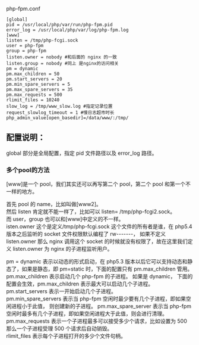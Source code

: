 php-fpm.conf

    [global]
    pid = /usr/local/php/var/run/php-fpm.pid
    error_log = /usr/local/php/var/log/php-fpm.log
    [www]
    listen = /tmp/php-fcgi.sock
    user = php-fpm
    group = php-fpm
    listen.owner = nobody #和后面的 nginx 的一致
    listen.group = nobody #同上 是nginx的访问相关
    pm = dynamic
    pm.max_children = 50
    pm.start_servers = 20
    pm.min_spare_servers = 5
    pm.max_spare_servers = 35
    pm.max_requests = 500
    rlimit_files = 10240
    slow_log = /tmp/www_slow.log #指定记录位置
    request_slowlog_timeout = 1 #慢日志超市时长
    php_admin_value[open_basedir]=/data/www/:/tmp/
## 配置说明：
global 部分是全局配置，指定 pid 文件路径以及 error_log 路径。  

### 多个pool的方法
[www]是一个 pool，我们其实还可以再写第二个 pool，第二个 pool 和第一个不一样的地方。

首先 pool 的 name，比如叫做[www2]。  
然后 listen 肯定就不能一样了，比如可以 listen= /tmp/php-fcgi2.sock。  
而 user，group 也可以和[www]中定义的不一样。  
isten.owner 这个是定义/tmp/php-fcgi.sock 这个文件的所有者是谁，在 php5.4 版本之后监听的 socket 文件权限默认编程了 rw-------， 如果不定义 listen.owner 那么 nginx 调用这个 socket 的时候就没有权限了，故在这里我们定义 listen.owner 为 nginx 的子进程监听用户。  

pm = dynamic 表示以动态的形式启动，在 php5.3 版本以后它可以支持动态和静态了，如果是静态，即 pm=static 时，下面的配置只有 pm.max_children 管用。  
pm.max_children 表示启动几个 php-fpm 的子进程。 如果是 dynamic， 下面的配置会生效，pm.max_children 表示最大可以启动几个子进程。  
pm.start_servers 表示一开始启动几个子进程。  
pm.min_spare_servers 表示当 php-fpm 空闲时最少要有几个子进程，即如果空闲进程小于此值， 则创建新的子进程。 pm.max_spare_server 表示当 php-fpm 空闲时最多有几个子进程，即如果空闲进程大于此值，则会进行清理。    
pm.max_requests 表示一个子进程最多可以接受多少个请求，比如设置为 500 那么一个子进程受理 500 个请求后自动销毁。    
rlimit_files 表示每个子进程打开的多少个文件句柄。 
